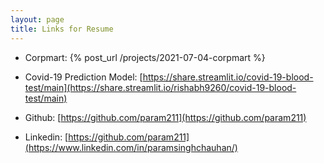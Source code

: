 ```yaml
---
layout: page
title: Links for Resume
---
```


* Corpmart: {% post_url /projects/2021-07-04-corpmart %}

* Covid-19 Prediction Model: [https://share.streamlit.io/covid-19-blood-test/main](https://share.streamlit.io/rishabh9260/covid-19-blood-test/main)

* Github: [https://github.com/param211](https://github.com/param211)

* Linkedin: [https://github.com/param211](https://www.linkedin.com/in/paramsinghchauhan/)

